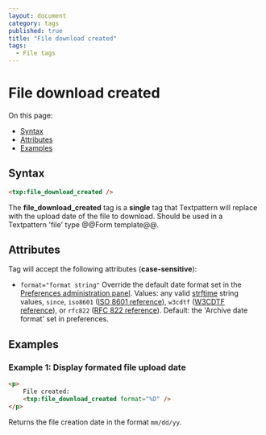 ```yaml
---
layout: document
category: tags
published: true
title: "File download created"
tags:
  - File tags
---
```


# File download created

On this page:

* [Syntax](#user-content-syntax)
* [Attributes](#user-content-attributes)
* [Examples](#user-content-examples)

## Syntax

```html
<txp:file_download_created />
```

The **file_download_created** tag is a __single__ tag that Textpattern will replace with the upload date of the file to download. Should be used in a Textpattern 'file' type @@Form template@@.

## Attributes

Tag will accept the following attributes (**case-sensitive**):

* `format="format string"`
Override the default date format set in the [Preferences administration panel](../administration/preferences-panel).
Values: any valid [strftime](http://php.net/strftime) string values, `since`, `iso8601` ([ISO 8601 reference](http://en.wikipedia.org/wiki/ISO_8601)), `w3cdtf` ([W3CDTF reference](http://www.w3.org/TR/NOTE-datetime)), or `rfc822` ([RFC 822 reference](http://www.w3.org/Protocols/rfc822/#z28)).
Default: the 'Archive date format' set in preferences.

## Examples

### Example 1: Display formated file upload date

```html
<p>
    File created:
    <txp:file_download_created format="%D" />
</p>
```

Returns the file creation date in the format `mm/dd/yy`.
